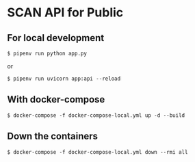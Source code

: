 <!---
=================================================================================================
 Project: SCAN - Searching Chemical Actions and Networks
                 Hokkaido University (2021)
                 Last Update: Q2 2023
________________________________________________________________________________________________
 Authors: Mikael Nicander Kuwahara (Lead Developer) [2022-]
          Jun Fujima (Former Lead Developer) [2021]
________________________________________________________________________________________________
 Description: This is the scan-api-public README.md file that explains how to get the 
              public api service (python) up & running and how to manage it.
------------------------------------------------------------------------------------------------
 Notes: 
------------------------------------------------------------------------------------------------
 References: 
=================================================================================================
--->
# SCAN API for Public

## For local development

```shell
$ pipenv run python app.py
```

or

```shell
$ pipenv run uvicorn app:api --reload
```

## With docker-compose

```shell
$ docker-compose -f docker-compose-local.yml up -d --build
```

## Down the containers

```shell
$ docker-compose -f docker-compose-local.yml down --rmi all
```
